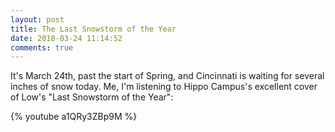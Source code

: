 ```yaml
---
layout: post
title: The Last Snowstorm of the Year
date: 2018-03-24 11:14:52
comments: true
---
```

It's March 24th, past the start of Spring, and Cincinnati is waiting for several inches of snow today. Me, I'm listening to Hippo Campus's excellent cover of Low's "Last Snowstorm of the Year":

{% youtube a1QRy3ZBp9M %}
